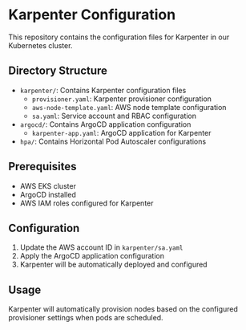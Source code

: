 # Karpenter Configuration

This repository contains the configuration files for Karpenter in our Kubernetes cluster.

## Directory Structure

- `karpenter/`: Contains Karpenter configuration files
  - `provisioner.yaml`: Karpenter provisioner configuration
  - `aws-node-template.yaml`: AWS node template configuration
  - `sa.yaml`: Service account and RBAC configuration
- `argocd/`: Contains ArgoCD application configuration
  - `karpenter-app.yaml`: ArgoCD application for Karpenter
- `hpa/`: Contains Horizontal Pod Autoscaler configurations

## Prerequisites

- AWS EKS cluster
- ArgoCD installed
- AWS IAM roles configured for Karpenter

## Configuration

1. Update the AWS account ID in `karpenter/sa.yaml`
2. Apply the ArgoCD application configuration
3. Karpenter will be automatically deployed and configured

## Usage

Karpenter will automatically provision nodes based on the configured provisioner settings when pods are scheduled. 